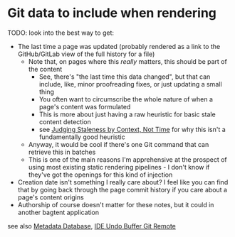 # Git data to include when rendering

TODO: look into the best way to get:

- The last time a page was updated (probably rendered as a link to the GitHub/GitLab view of the full history for a file)
  - Note that, on pages where this *really* matters, this should be part of the content
    - See, there's "the last time this data changed", but that can include, like, minor proofreading fixes, or just updating a small thing
    - You often want to circumscribe the whole nature of when a page's content was formulated
    - This is more about just having a raw heuristic for basic stale content detection
    - see [Judging Staleness by Context, Not Time](01e6f259-9e57-4f6b-a323-13906be8209d.md) for why this isn't a fundamentally good heuristic
  - Anyway, it would be cool if there's one Git command that can retrieve this in batches
  - This is one of the main reasons I'm apprehensive at the prospect of using most existing static rendering pipelines - I don't know if they've got the openings for this kind of injection
- Creation date isn't something I really care about? I feel like you can find that by going back through the page commit history if you care about a page's content origins
- Authorship of course doesn't matter for these notes, but it could in another bagtent application

see also [Metadata Database](b5e5164b-856f-401f-a318-3de84a75dff8.md), [IDE Undo Buffer Git Remote](0b7eb1c1-7248-4e8a-8d22-c03522390671.md)
